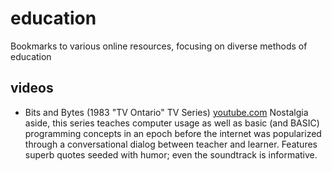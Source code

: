 # education
Bookmarks to various online resources, focusing on diverse methods of education

## videos 

* Bits and Bytes (1983 "TV Ontario" TV Series) [youtube.com](https://www.youtube.com/watch?v=XC_T5mvuguw&list=PL77441A2ED0D0B6A8)
Nostalgia aside, this series teaches computer usage as well as basic (and BASIC) programming concepts in an epoch before the internet was popularized through a conversational dialog between teacher and learner. Features superb quotes seeded with humor; even the soundtrack is informative.
